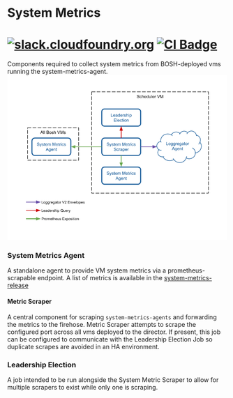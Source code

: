 # System Metrics
[![slack.cloudfoundry.org][slack-badge]][loggregator-slack]
[![CI Badge][ci-badge]][ci-pipeline]
===================================================

Components required to collect system metrics from BOSH-deployed vms running the system-metrics-agent.
![system-metrics-architecture]

### System Metrics Agent
A standalone agent to provide VM system metrics via a prometheus-scrapable endpoint. A list of metrics
is available in the [system-metrics-release][system-metrics-agent]

#### Metric Scraper
A central component for scraping `system-metrics-agents` and forwarding the metrics to the firehose. Metric Scraper
attempts to scrape the configured port across all vms deployed to the director. If present, this job can be configured to
communicate with the Leadership Election Job so duplicate scrapes are avoided in an HA environment.

### Leadership Election
A job intended to be run alongside the System Metric Scraper to allow for multiple scrapers to exist while only one is 
scraping. 

[system-metrics-agent]: https://github.com/cloudfoundry/system-metrics-release
[system-metrics-architecture]: docs/system-metrics-architecture.png
[slack-badge]:         https://slack.cloudfoundry.org/badge.svg
[loggregator-slack]:   https://cloudfoundry.slack.com/archives/loggregator
[ci-badge]:            https://loggregator.ci.cf-app.com/api/v1/pipelines/loggregator/jobs/loggregator-agent-tests/badge
[ci-pipeline]:         https://loggregator.ci.cf-app.com/teams/main/pipelines/loggregator
[loggregator-tracker]: https://www.pivotaltracker.com/n/projects/993188
